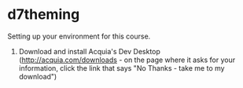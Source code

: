 d7theming
=========

Setting up your environment for this course.

1.  Download and install Acquia's Dev Desktop (http://acquia.com/downloads - on the page where it asks for your information, click the link that says "No Thanks - take me to my download")
